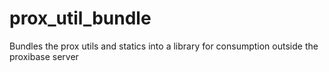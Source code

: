 # prox_util_bundle
Bundles the prox utils and statics into a library for consumption outside the proxibase server
